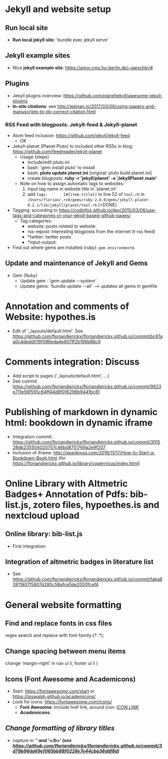 # Jekyll and website setup
## Run local site
- **Run local jekyll site:** 'bundle exec jekyll serve'
## Jekyll example sites
- Nice **jekyll example site**: https://amor.cms.hu-berlin.de/~jaeschkr/#
## Plugins
- Jekyll plugins overview: https://github.com/planetjekyll/awesome-jekyll-plugins
- **In-site citations**: see http://weinan.io/2017/03/06/using-papers-and-manuscripts-to-do-correct-citation.html
### RSS Feed with blogposts: Jekyll-feed & Jekyll-planet
- Atom feed inclusion: https://github.com/jekyll/jekyll-feed
	- OK
- Jekyll-planet (Planet Pluto) to included other RSSs in blog: https://github.com/feedreader/jekyll-planet
	- Usage (steps)
		- include/edit pluto.ini
		- bash: 'gem install pluto' to install
		- bash: **pluto update planet.ini** [original: pluto build planet.ini]
		- create blogposts: **ruby -r 'jekyll/planet' -e 'JekyllPlanet.main'**
	- Note on how to assign automatic tags to websites:
		1. input tag name in website title in 'planet.ini'
		2. add `tags:       [#{item.title}]` to line 52 of `tool.rb` in `/Users/florian/.rvm/gems/ruby-2.6.0/gems/jekyll-planet-0.2.1/lib/jekyll/planet/tool.rb` [=DONE]
- Tagging: according to https://codinfox.github.io/dev/2015/03/06/use-tags-and-categories-in-your-jekyll-based-github-pages/
	- Tag categories:
		- website: posts related to website
		- rss-repost: interesting blogposts from the internet (t-rss feed)
		- *twitter: twitter posts
		- *input-output:
- Find out where gems are installed (ruby): `gem environment`s
## Update and maintenance of Jekyll and Gems
- Gem (Ruby)
	- Update gem : 'gem update --system'
	- Update gems: 'bundle update --all' --> updates all gems in gemfile
	
# Annotation and comments of Website: hypothes.is
- Edit of '_layouts/default.html'. See https://github.com/floriandierickx/floriandierickx.github.io/commit/bc61aa0c4dedd016f086eda4e807ff2b196b88c9

# Comments integration: Discuss
- Add script to pages ('_layouts/default.html', ...)
- See commit https://github.com/floriandierickx/floriandierickx.github.io/commit/9823e711e56f555c64ff44d8f016296b9441bc81

# Publishing of markdown in dynamic html: bookdown in dynamic iframe
- Integration commit: https://github.com/floriandierickx/floriandierickx.github.io/commit/3f0528db235504020757c46bd8751769a2e9f207
- Inclusion of iframe: http://seankross.com/2016/11/17/How-to-Start-a-Bookdown-Book.html (for https://floriandierickx.github.io/library/copernicus/index.html)

# Online Library with Altmetric Badges+ Annotation of Pdfs: bib-list.js, zotero files, hypoethes.is and nextcloud upload
## Online library: bib-list.js
- First integration: 
## Integration of altmetric badges in literature list
- See https://github.com/floriandierickx/floriandierickx.github.io/commit/faba83911807f5807d280c58afce5de2000fcef4
## 

# General website formatting
## Find and replace fonts in css files
regex search and replace with font-family:(?:.*);
## Change spacing between menu items
change 'margin-right' in nav ul li, footer ul li {
## Icons (Font Awesome and Academicons)
- Start: https://fontawesome.com/start or https://jpswalsh.github.io/academicons/ 
- Look for icons: https://fontawesome.com/icons/ 
	- **Font Awesome**: Include href link, around icon: <a href="http://....." target="_blank">ICON <i> LINK </a>
	- **Academicons**: 
## Change formatting of library titles
- capture in '<b>' and '<\/b>' (see https://github.com/floriandierickx/floriandierickx.github.io/commit/3d79b96da69ef065bb88f0228e7e44cba38ddf8d)


		